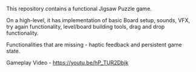 This repository contains a functional Jigsaw Puzzle game. 

On a high-level, it has implementation of basic Board setup, sounds, VFX, try again functionality, level/board building tools, drag and drop functionality. 

Functionalities that are missing - haptic feedback and persistent game state.

Gameplay Video - https://youtu.be/hP_TUR2Dbjk
